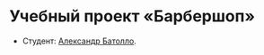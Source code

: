 # Учебный проект «Барбершоп»

* Студент: [Александр Батолло](https://up.htmlacademy.ru/htmlcss/27/user/65755).
